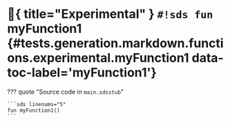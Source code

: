# :test_tube:{ title="Experimental" } `#!sds fun` myFunction1 {#tests.generation.markdown.functions.experimental.myFunction1 data-toc-label='myFunction1'}

??? quote "Source code in `main.sdsstub`"

    ```sds linenums="5"
    fun myFunction1()
    ```
